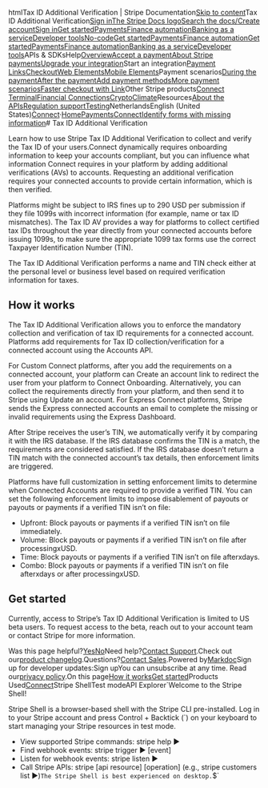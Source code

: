 htmlTax ID Additional Verification | Stripe Documentation[Skip to content](#main-content)Tax ID Additional Verification[Sign in](https://dashboard.stripe.com/login?redirect=https%3A%2F%2Fdocs.stripe.com%2Fconnect%2Fconnect-tax-id-onboarding)[The Stripe Docs logo](/)[Search the docs/](#)[Create account](https://dashboard.stripe.com/register/connect)[Sign in](https://dashboard.stripe.com/login?redirect=https%3A%2F%2Fdocs.stripe.com%2Fconnect%2Fconnect-tax-id-onboarding)[Get started](/get-started)[Payments](/payments)[Finance automation](/finance-automation)[Banking as a service](/financial-services)[Developer tools](/development)[No-code](/no-code)[Get started](/get-started)[Payments](/payments)[Finance automation](/finance-automation)[](#)[Get started](/get-started)[Payments](/payments)[Finance automation](/finance-automation)[Banking as a service](/financial-services)[Developer tools](/development)[](#)APIs & SDKsHelp[Overview](/docs/payments)[Accept a payment](#)[About Stripe payments](#)[Upgrade your integration](/docs/payments/upgrades)Start an integration[Payment Links](#)[Checkout](#)[Web Elements](#)[Mobile Elements](#)Payment scenarios[During the payment](#)[After the payment](#)[Add payment methods](#)[More payment scenarios](#)[Faster checkout with Link](#)Other Stripe products[Connect](#)
[Terminal](#)[Financial Connections](#)[Crypto](#)[Climate](#)Resources[About the APIs](#)[Regulation support](#)[Testing](/docs/testing)NetherlandsEnglish (United States)[](#)[](#)[Connect](/connect)·[Home](/docs)[Payments](/docs/payments)[Connect](/docs/connect)[Identify forms with missing information](/docs/connect/identify-forms-missing-information)# Tax ID Additional Verification

Learn how to use Stripe Tax ID Additional Verification to collect and verify the Tax ID of your users.Connect dynamically requires onboarding information to keep your accounts compliant, but you can influence what information Connect requires in your platform by adding additional verifications (AVs) to accounts. Requesting an additional verification requires your connected accounts to provide certain information, which is then verified.

Platforms might be subject to IRS fines up to 290 USD per submission if they file 1099s with incorrect information (for example, name or tax ID mismatches). The Tax ID AV provides a way for platforms to collect certified tax IDs throughout the year directly from your connected accounts before issuing 1099s, to make sure the appropriate 1099 tax forms use the correct Taxpayer Identification Number (TIN).

The Tax ID Additional Verification performs a name and TIN check either at the personal level or business level based on required verification information for taxes.

## How it works

The Tax ID Additional Verification allows you to enforce the mandatory collection and verification of tax ID requirements for a connected account. Platforms add requirements for Tax ID collection/verification for a connected account using the Accounts API.

For Custom Connect platforms, after you add the requirements on a connected account, your platform can Create an account link to redirect the user from your platform to Connect Onboarding. Alternatively, you can collect the requirements directly from your platform, and then send it to Stripe using Update an account. For Express Connect platforms, Stripe sends the Express connected accounts an email to complete the missing or invalid requirements using the Express Dashboard.

After Stripe receives the user’s TIN, we automatically verify it by comparing it with the IRS database. If the IRS database confirms the TIN is a match, the requirements are considered satisfied. If the IRS database doesn’t return a TIN match with the connected account’s tax details, then enforcement limits are triggered.

Platforms have full customization in setting enforcement limits to determine when Connected Accounts are required to provide a verified TIN. You can set the following enforcement limits to impose disablement of payouts or payouts or payments if a verified TIN isn’t on file:

- Upfront: Block payouts or payments if a verified TIN isn’t on file immediately.
- Volume: Block payouts or payments if a verified TIN isn’t on file after processingxUSD.
- Time: Block payouts or payments if a verified TIN isn’t on file afterxdays.
- Combo: Block payouts or payments if a verified TIN isn’t on file afterxdays or after processingxUSD.

## Get started

Currently, access to Stripe’s Tax ID Additional Verification is limited to US beta users. To request access to the beta, reach out to your account team or contact Stripe for more information.

Was this page helpful?[Yes](#)[No](#)Need help?[Contact Support](https://support.stripe.com/).Check out our[product changelog](https://stripe.com/blog/changelog).Questions?[Contact Sales](https://stripe.com/contact/sales).Powered by[Markdoc](https://markdoc.dev)Sign up for developer updates:Sign upYou can unsubscribe at any time. Read our[privacy policy](https://stripe.com/privacy).On this page[How it works](#how-it-works)[Get started](#get-started)Products Used[Connect](/connect)Stripe ShellTest modeAPI Explorer[](https://stripe.com/docs/stripe-cli#install)`Welcome to the Stripe Shell!

Stripe Shell is a browser-based shell with the Stripe CLI pre-installed. Log in to your
Stripe account and press Control + Backtick (`) on your keyboard to start managing your Stripe
resources in test mode.

- View supported Stripe commands: stripe help ▶️
- Find webhook events: stripe trigger ▶️ [event]
- Listen for webhook events: stripe listen ▶
- Call Stripe APIs: stripe [api resource] [operation] (e.g., stripe customers list ▶️)`The Stripe Shell is best experienced on desktop.`$`